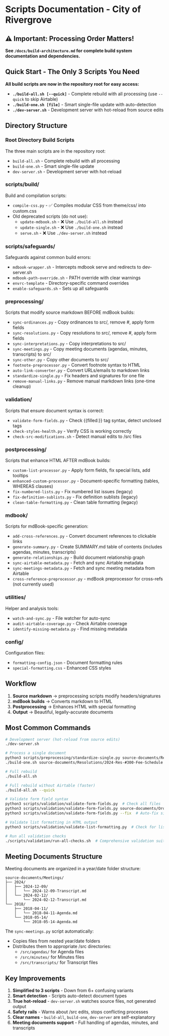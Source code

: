 # Scripts Documentation - City of Rivergrove

## ⚠️ Important: Processing Order Matters!

**See `/docs/build-architecture.md` for complete build system documentation and dependencies.**

## Quick Start - The Only 3 Scripts You Need

**All build scripts are now in the repository root for easy access:**

- **`./build-all.sh [--quick]`** - Complete rebuild with all processing (use `--quick` to skip Airtable)
- **`./build-one.sh [file]`** - Smart single-file update with auto-detection
- **`./dev-server.sh`** - Development server with hot-reload from source edits

## Directory Structure

### Root Directory Build Scripts
The three main scripts are in the repository root:
- `build-all.sh` - Complete rebuild with all processing
- `build-one.sh` - Smart single-file update
- `dev-server.sh` - Development server with hot-reload

### scripts/build/
Build and compilation scripts:
- `compile-css.py` - ✅ Compiles modular CSS from theme/css/ into custom.css
- Old deprecated scripts (do not use):
  - `update-mdbook.sh` - ❌ Use `./build-all.sh` instead
  - `update-single.sh` - ❌ Use `./build-one.sh` instead  
  - `serve.sh` - ❌ Use `./dev-server.sh` instead

### scripts/safeguards/
Safeguards against common build errors:
- `mdbook-wrapper.sh` - Intercepts mdbook serve and redirects to dev-server.sh
- `mdbook-path-override.sh` - PATH override with clear warnings
- `envrc-template` - Directory-specific command overrides
- `enable-safeguards.sh` - Sets up all safeguards

### preprocessing/
Scripts that modify source markdown BEFORE mdBook builds:
- `sync-ordinances.py` - Copy ordinances to src/, remove #, apply form fields
- `sync-resolutions.py` - Copy resolutions to src/, remove #, apply form fields  
- `sync-interpretations.py` - Copy interpretations to src/
- `sync-meetings.py` - Copy meeting documents (agendas, minutes, transcripts) to src/
- `sync-other.py` - Copy other documents to src/
- `footnote-preprocessor.py` - Convert footnote syntax to HTML
- `auto-link-converter.py` - Convert URLs/emails to markdown links
- `standardize-single.py` - Fix headers and signatures for one file
- `remove-manual-links.py` - Remove manual markdown links (one-time cleanup)

### validation/
Scripts that ensure document syntax is correct:
- `validate-form-fields.py` - Check {{filled:}} tag syntax, detect unclosed tags
- `check-styles-health.py` - Verify CSS is working correctly
- `check-src-modifications.sh` - Detect manual edits to /src files

### postprocessing/
Scripts that enhance HTML AFTER mdBook builds:
- `custom-list-processor.py` - Apply form fields, fix special lists, add tooltips
- `enhanced-custom-processor.py` - Document-specific formatting (tables, WHEREAS clauses)
- `fix-numbered-lists.py` - Fix numbered list issues (legacy)
- `fix-definition-sublists.py` - Fix definition sublists (legacy)
- `clean-table-formatting.py` - Clean table formatting (legacy)

### mdbook/
Scripts for mdBook-specific generation:
- `add-cross-references.py` - Convert document references to clickable links
- `generate-summary.py` - Create SUMMARY.md table of contents (includes agendas, minutes, transcripts)
- `generate-relationships.py` - Build document relationship graph
- `sync-airtable-metadata.py` - Fetch and sync Airtable metadata
- `sync-meetings-metadata.py` - Fetch and sync meeting metadata from Airtable
- `cross-reference-preprocessor.py` - mdBook preprocessor for cross-refs (not currently used)

### utilities/
Helper and analysis tools:
- `watch-and-sync.py` - File watcher for auto-sync
- `audit-airtable-coverage.py` - Check Airtable coverage
- `identify-missing-metadata.py` - Find missing metadata

### config/
Configuration files:
- `formatting-config.json` - Document formatting rules
- `special-formatting.css` - Enhanced CSS styles

## Workflow

1. **Source markdown** → preprocessing scripts modify headers/signatures
2. **mdBook builds** → Converts markdown to HTML
3. **Postprocessing** → Enhances HTML with special formatting
4. **Output** → Beautiful, legally-accurate documents

## Most Common Commands

```bash
# Development server (hot-reload from source edits)
./dev-server.sh

# Process a single document
python3 scripts/preprocessing/standardize-single.py source-documents/Resolutions/2024-Res-#300-Fee-Schedule.md
./build-one.sh source-documents/Resolutions/2024-Res-#300-Fee-Schedule.md

# Full rebuild
./build-all.sh

# Full rebuild without Airtable (faster)
./build-all.sh --quick

# Validate form field syntax
python3 scripts/validation/validate-form-fields.py  # Check all files
python3 scripts/validation/validate-form-fields.py source-documents/Ordinances/example.md  # Check one file
python3 scripts/validation/validate-form-fields.py --fix  # Auto-fix simple issues

# Validate list formatting in HTML output
python3 scripts/validation/validate-list-formatting.py  # Check for list formatting issues

# Run all validation checks
./scripts/validation/run-all-checks.sh  # Comprehensive validation suite
```

## Meeting Documents Structure

Meeting documents are organized in a year/date folder structure:
```
source-documents/Meetings/
├── 2024/
│   ├── 2024-12-09/
│   │   └── 2024-12-09-Transcript.md
│   └── 2024-02-12/
│       └── 2024-02-12-Transcript.md
└── 2018/
    ├── 2018-04-11/
    │   └── 2018-04-11-Agenda.md
    └── 2018-05-14/
        └── 2018-05-14-Agenda.md
```

The `sync-meetings.py` script automatically:
- Copies files from nested year/date folders
- Distributes them to appropriate /src directories:
  - `/src/agendas/` for Agenda files
  - `/src/minutes/` for Minutes files
  - `/src/transcripts/` for Transcript files

## Key Improvements

1. **Simplified to 3 scripts** - Down from 6+ confusing variants
2. **Smart detection** - Scripts auto-detect document types
3. **True hot-reload** - `dev-server.sh` watches source files, not generated output
4. **Safety rails** - Warns about /src edits, stops conflicting processes
5. **Clear names** - `build-all`, `build-one`, `dev-server` are self-explanatory
6. **Meeting documents support** - Full handling of agendas, minutes, and transcripts